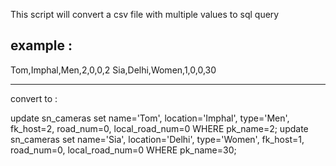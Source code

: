 This script will convert a csv file with multiple values to sql query

example :
--------------------------

Tom,Imphal,Men,2,0,0,2
Sia,Delhi,Women,1,0,0,30 

--------------------------
convert to :

update sn_cameras set name='Tom', location='Imphal', type='Men', fk_host=2, road_num=0, local_road_num=0 WHERE pk_name=2;
update sn_cameras set name='Sia', location='Delhi', type='Women', fk_host=1, road_num=0, local_road_num=0 WHERE pk_name=30;
